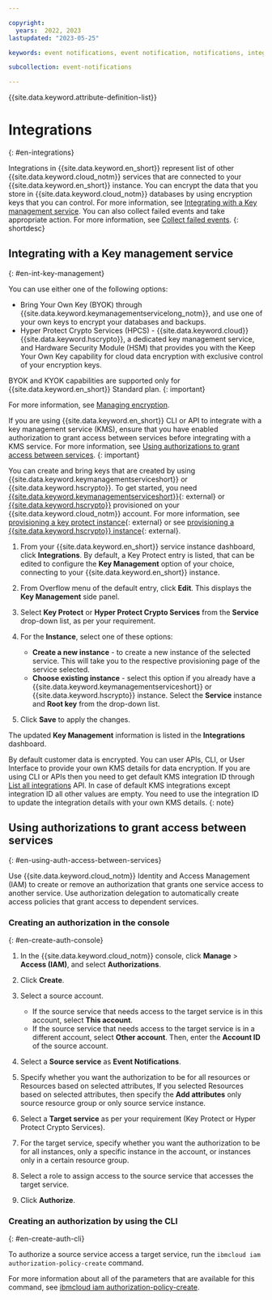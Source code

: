 ```yaml
---

copyright:
  years:  2022, 2023
lastupdated: "2023-05-25"

keywords: event notifications, event notification, notifications, integrations, key protect, key management, hyper protect, hpcs, Collect Failed events

subcollection: event-notifications

---
```

{{site.data.keyword.attribute-definition-list}}

# Integrations
{: #en-integrations}

Integrations in {{site.data.keyword.en_short}} represent list of other {{site.data.keyword.cloud_notm}} services that are connected to your {{site.data.keyword.en_short}} instance. You can encrypt the data that you store in {{site.data.keyword.cloud_notm}} databases by using encryption keys that you can control. For more information, see [Integrating with a Key management service](#en-int-key-management). You can also collect failed events and take appropriate action. For more information, see [Collect failed events](/docs/event-notifications?topic=event-notifications-en-cfe-integrations).
{: shortdesc}

## Integrating with a Key management service
{: #en-int-key-management}

You can use either one of the following options:
- Bring Your Own Key (BYOK) through {{site.data.keyword.keymanagementservicelong_notm}}, and use one of your own keys to encrypt your databases and backups.
- Hyper Protect Crypto Services (HPCS) - {{site.data.keyword.cloud}} {{site.data.keyword.hscrypto}}, a dedicated key management service, and Hardware Security Module (HSM) that provides you with the Keep Your Own Key capability for cloud data encryption with exclusive control of your encryption keys.

BYOK and KYOK capabilities are supported only for {{site.data.keyword.en_short}} Standard plan.
{: important}

For more information, see [Managing encryption](/docs/event-notifications?topic=event-notifications-en-managing-encryption).

If you are using {{site.data.keyword.en_short}} CLI or API to integrate with a key management service (KMS), ensure that you have enabled authorization to grant access between services before integrating with a KMS service. For more information, see [Using authorizations to grant access between services](#en-using-auth-access-between-services).
{: important}

You can create and bring keys that are created by using {{site.data.keyword.keymanagementserviceshort}} or {{site.data.keyword.hscrypto}}. To get started, you need [{{site.data.keyword.keymanagementserviceshort}}](https://cloud.ibm.com/catalog/key-protect){: external} or [{{site.data.keyword.hscrypto}}](https://cloud.ibm.com/catalog/services/hyper-protect-crypto-services) provisioned on your {{site.data.keyword.cloud_notm}} account. For more information, see [provisioning a key protect instance](https://cloud.ibm.com/docs/key-protect?topic=key-protect-provision){: external} or see [provisioning a {{site.data.keyword.hscrypto}} instance](/docs/hs-crypto?topic=hs-crypto-get-started){: external}.

1. From your {{site.data.keyword.en_short}} service instance dashboard, click **Integrations**. By default, a Key Protect entry is listed, that can be edited to configure the **Key Management** option of your choice, connecting to your {{site.data.keyword.en_short}} instance.

1. From Overflow menu of the default entry, click **Edit**. This displays the **Key Management** side panel.

1. Select **Key Protect** or **Hyper Protect Crypto Services** from the **Service** drop-down list, as per your requirement.

1. For the **Instance**, select one of these options:
   - **Create a new instance** - to create a new instance of the selected service. This will take you to the respective provisioning page of the service selected.
   - **Choose existing instance** - select this option if you already have a {{site.data.keyword.keymanagementserviceshort}} or {{site.data.keyword.hscrypto}} instance. Select the **Service** instance and **Root key** from the drop-down list.

1. Click **Save** to apply the changes.

The updated **Key Management** information is listed in the **Integrations** dashboard.

By default customer data is encrypted. You can user APIs, CLI, or User Interface to provide your own KMS details for data encryption. If you are using CLI or APIs then you need to get default KMS integration ID through [List all integrations](/apidocs/event-notifications#list-integrations) API. In case of default KMS integrations except integration ID all other values are empty. You need to use the integration ID to update the integration details with your own KMS details.
{: note}

## Using authorizations to grant access between services
{: #en-using-auth-access-between-services}

Use {{site.data.keyword.cloud_notm}} Identity and Access Management (IAM) to create or remove an authorization that grants one service access to another service. Use authorization delegation to automatically create access policies that grant access to dependent services.

### Creating an authorization in the console
{: #en-create-auth-console}

1. In the {{site.data.keyword.cloud_notm}} console, click **Manage** > **Access (IAM)**, and select **Authorizations**.

1. Click **Create**.

1. Select a source account.
   * If the source service that needs access to the target service is in this account, select **This account**.
   * If the source service that needs access to the target service is in a different account, select **Other account**. Then, enter the **Account ID** of the source account.

1. Select a **Source service** as **Event Notifications**.

1. Specify whether you want the authorization to be for all resources or Resources based on selected attributes, If you selected Resources based on selected attributes, then specify the **Add attributes** only source resource group or only source service instance.

1. Select a **Target service** as per your requirement (Key Protect or Hyper Protect Crypto Services).

1. For the target service, specify whether you want the authorization to be for all instances, only a specific instance in the account, or instances only in a certain resource group.

1. Select a role to assign access to the source service that accesses the target service.

1. Click **Authorize**.

### Creating an authorization by using the CLI
{: #en-create-auth-cli}

To authorize a source service access a target service, run the `ibmcloud iam authorization-policy-create` command.

For more information about all of the parameters that are available for this command, see [ibmcloud iam authorization-policy-create](/docs/cli?topic=cli-ibmcloud_commands_iam#ibmcloud_iam_authorization_policy_create).
